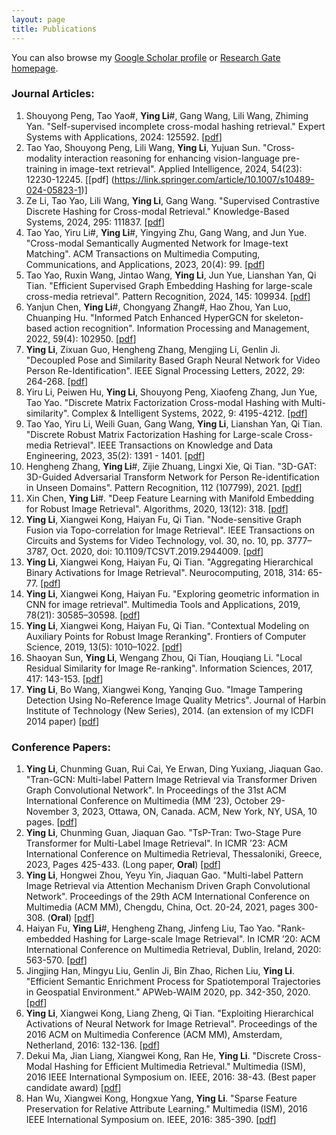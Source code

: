 ```yaml
---
layout: page
title: Publications
---
```


You can also browse my [Google Scholar profile](https://scholar.google.com/citations?user=DkC8JrcAAAAJ&hl=zh-CN) or [Research Gate homepage](https://www.researchgate.net/profile/Ying_Li37/research). 
### Journal Articles:
1. Shouyong Peng, Tao Yao#, **Ying Li**#, Gang Wang, Lili Wang, Zhiming Yan. "Self-supervised incomplete cross-modal hashing retrieval." Expert Systems with Applications, 2024: 125592. [[pdf](https://www.sciencedirect.com/science/article/pii/S095741742402459X?via%3Dihub)]
2. Tao Yao, Shouyong Peng, Lili Wang, **Ying Li**, Yujuan Sun. "Cross-modality interaction reasoning for enhancing vision-language pre-training in image-text retrieval". Applied Intelligence, 2024, 54(23): 12230-12245. [[pdf] (https://link.springer.com/article/10.1007/s10489-024-05823-1)]
3. Ze Li, Tao Yao, Lili Wang, **Ying Li**, Gang Wang. "Supervised Contrastive Discrete Hashing for Cross-modal Retrieval." Knowledge-Based Systems, 2024, 295: 111837. [[pdf](https://www.sciencedirect.com/science/article/pii/S0950705124004714?via%3Dihub)]
4. Tao Yao, Yiru Li#, **Ying Li**#, Yingying Zhu, Gang Wang, and Jun Yue. "Cross-modal Semantically Augmented Network for Image-text Matching". ACM Transactions on Multimedia Computing, Communications, and Applications, 2023, 20(4): 99. [[pdf](https://dl.acm.org/doi/pdf/10.1145/3631356)]
5. Tao Yao, Ruxin Wang, Jintao Wang, **Ying Li**, Jun Yue, Lianshan Yan, Qi Tian. "Efficient Supervised Graph Embedding Hashing for large-scale cross-media retrieval". Pattern Recognition, 2024, 145: 109934. [[pdf](https://www.sciencedirect.com/science/article/pii/S0031320323006325?via%3Dihub)]
6. Yanjun Chen, **Ying Li**#, Chongyang Zhang#, Hao Zhou, Yan Luo, Chuanping Hu. "Informed Patch Enhanced HyperGCN for skeleton-based action recognition". Information Processing and Management, 2022, 59(4): 102950. [[pdf](https://www.sciencedirect.com/science/article/abs/pii/S0306457322000723)]
7. **Ying Li**, Zixuan Guo, Hengheng Zhang, Mengjing Li, Genlin Ji. "Decoupled Pose and Similarity Based Graph Neural Network for Video Person Re-Identification". IEEE Signal Processing Letters, 2022, 29: 264-268. [[pdf](https://ieeexplore.ieee.org/document/9633147)]
8. Yiru Li, Peiwen Hu, **Ying Li**, Shouyong Peng, Xiaofeng Zhang, Jun Yue, Tao Yao. "Discrete Matrix Factorization Cross-modal Hashing with Multi-similarity". Complex & Intelligent Systems, 2022, 9: 4195-4212. [[pdf](https://link.springer.com/article/10.1007/s40747-022-00950-z)]
9. Tao Yao, Yiru Li, Weili Guan, Gang Wang, **Ying Li**, Lianshan Yan, Qi Tian. "Discrete Robust Matrix Factorization Hashing for Large-scale Cross-media Retrieval". IEEE Transactions on Knowledge and Data Engineering, 2023, 35(2): 1391 - 1401. [[pdf](https://ieeexplore.ieee.org/document/9525283)]
10. Hengheng Zhang, **Ying Li**#, Zijie Zhuang, Lingxi Xie, Qi Tian. "3D-GAT: 3D-Guided Adversarial Transform Network for Person Re-identification in Unseen Domains". Pattern Recognition, 112 (107799), 2021. [[pdf](https://www.sciencedirect.com/science/article/pii/S0031320320306026)]
11. Xin Chen, **Ying Li**#. "Deep Feature Learning with Manifold Embedding for Robust Image Retrieval". Algorithms, 2020, 13(12): 318. [[pdf](https://www.mdpi.com/1999-4893/13/12/318/pdf)]
12. **Ying Li**, Xiangwei Kong, Haiyan Fu, Qi Tian. "Node-sensitive Graph Fusion via Topo-correlation for Image Retrieval". IEEE Transactions on Circuits and Systems for Video Technology, vol. 30, no. 10, pp. 3777–3787, Oct. 2020, doi: 10.1109/TCSVT.2019.2944009. [[pdf](https://ieeexplore.ieee.org/stamp/stamp.jsp?tp=&arnumber=8850059)]
13. **Ying Li**, Xiangwei Kong, Haiyan Fu, Qi Tian. "Aggregating Hierarchical Binary Activations for Image Retrieval". Neurocomputing, 2018, 314: 65-77. [[pdf](https://www.sciencedirect.com/science/article/pii/S0925231218307501)]
14. **Ying Li**, Xiangwei Kong, Haiyan Fu. "Exploring geometric information in CNN for image retrieval". Multimedia Tools and Applications, 2019, 78(21): 30585–30598. [[pdf](https://link.springer.com/article/10.1007/s11042-018-6414-6)]
15. **Ying Li**, Xiangwei Kong, Haiyan Fu, Qi Tian. "Contextual Modeling on Auxiliary Points for Robust Image Reranking". Frontiers of Computer Science, 2019, 13(5): 1010–1022. [[pdf](https://link.springer.com/article/10.1007/s11704-018-7403-7)]
16. Shaoyan Sun, **Ying Li**, Wengang Zhou, Qi Tian, Houqiang Li. "Local Residual Similarity for Image Re-ranking". Information Sciences, 2017, 417: 143-153. [[pdf](https://www.sciencedirect.com/science/article/pii/S0020025516308568)]
17. **Ying Li**, Bo Wang, Xiangwei Kong, Yanqing Guo. "Image Tampering Detection Using No-Reference Image Quality Metrics". Journal of Harbin Institute of Technology (New Series), 2014. (an extension of my ICDFI 2014 paper) [[pdf](http://hit.alljournals.cn/jhit_cn/ch/reader/create_pdf.aspx?file_no=20140610&flag=1&year_id=2014&quarter_id=6)]

### Conference Papers:
1. **Ying Li**, Chunming Guan, Rui Cai, Ye Erwan, Ding Yuxiang, Jiaquan Gao. "Tran-GCN: Multi-label Pattern Image Retrieval via Transformer Driven Graph Convolutional Network". In Proceedings of the 31st ACM International Conference on Multimedia (MM ’23), October 29-November 3, 2023, Ottawa, ON, Canada. ACM, New York, NY, USA, 10 pages. [[pdf](https://doi.org/10.1145/3581783.3612216)]
2. **Ying Li**, Chunming Guan, Jiaquan Gao. "TsP-Tran: Two-Stage Pure Transformer for Multi-Label Image Retrieval". In ICMR ’23: ACM International Conference on Multimedia Retrieval, Thessaloniki, Greece, 2023, Pages 425-433. (Long paper, **Oral**) [[pdf](https://doi.org/10.1145/3591106.3592269)]
3. **Ying Li**, Hongwei Zhou, Yeyu Yin, Jiaquan Gao. "Multi-label Pattern Image Retrieval via Attention Mechanism Driven Graph Convolutional Network". Proceedings of the 29th ACM International Conference on Multimedia (ACM MM), Chengdu, China, Oct. 20-24, 2021, pages 300-308. (**Oral**) [[pdf](https://dl.acm.org/doi/abs/10.1145/3474085.3475695)]
4. Haiyan Fu, **Ying Li**#, Hengheng Zhang, Jinfeng Liu, Tao Yao. "Rank-embedded Hashing for Large-scale Image Retrieval". In ICMR ’20: ACM International Conference on Multimedia Retrieval, Dublin, Ireland, 2020: 563-570. [[pdf](https://dl.acm.org/doi/abs/10.1145/3372278.3390716)]
5. Jingjing Han, Mingyu Liu, Genlin Ji, Bin Zhao, Richen Liu, **Ying Li**. "Efficient Semantic Enrichment Process for Spatiotemporal Trajectories in Geospatial Environment." APWeb-WAIM 2020, pp. 342-350, 2020. [[pdf](https://link.springer.com/chapter/10.1007/978-3-030-60290-1_27)]
6. **Ying Li**, Xiangwei Kong, Liang Zheng, Qi Tian. "Exploiting Hierarchical Activations of Neural Network for Image Retrieval". Proceedings of the 2016 ACM on Multimedia Conference (ACM MM), Amsterdam, Netherland, 2016: 132-136. [[pdf](http://dl.acm.org/citation.cfm?id=2967197)]
7. Dekui Ma, Jian Liang, Xiangwei Kong, Ran He, **Ying Li**. "Discrete Cross-Modal Hashing for Efficient Multimedia Retrieval." Multimedia (ISM), 2016 IEEE International Symposium on. IEEE, 2016: 38-43. (Best paper candidate award) [[pdf](http://ieeexplore.ieee.org/stamp/stamp.jsp?arnumber=7823584)]
8. Han Wu, Xiangwei Kong, Hongxue Yang, **Ying Li**. "Sparse Feature Preservation for Relative Attribute Learning." Multimedia (ISM), 2016 IEEE International Symposium on. IEEE, 2016: 385-390. [[pdf](http://ieeexplore.ieee.org/stamp/stamp.jsp?arnumber=7823652)]



